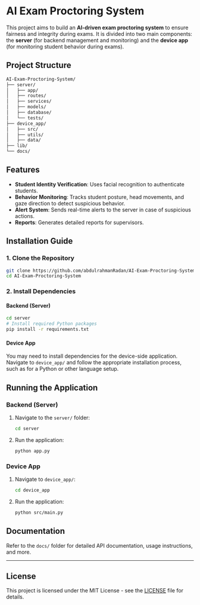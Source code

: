 # AI Exam Proctoring System

This project aims to build an **AI-driven exam proctoring system** to ensure fairness and integrity during exams. It is divided into two main components: the **server** (for backend management and monitoring) and the **device app** (for monitoring student behavior during exams).

## Project Structure
```bash
AI-Exam-Proctoring-System/
├── server/
│   ├── app/
│   ├── routes/
│   ├── services/
│   ├── models/
│   ├── database/
│   └── tests/
├── device_app/
│   ├── src/
│   ├── utils/
│   ├── data/
├── lib/
└── docs/
```

## Features
- **Student Identity Verification**: Uses facial recognition to authenticate students.
- **Behavior Monitoring**: Tracks student posture, head movements, and gaze direction to detect suspicious behavior.
- **Alert System**: Sends real-time alerts to the server in case of suspicious actions.
- **Reports**: Generates detailed reports for supervisors.

## Installation Guide

### 1. Clone the Repository
```bash
git clone https://github.com/abdulrahmanRadan/AI-Exam-Proctoring-System.git
cd AI-Exam-Proctoring-System
```

### 2. Install Dependencies

#### Backend (Server)
```bash
cd server
# Install required Python packages
pip install -r requirements.txt
```

#### Device App
You may need to install dependencies for the device-side application. Navigate to `device_app/` and follow the appropriate installation process, such as for a Python or other language setup.

## Running the Application

### Backend (Server)
1. Navigate to the `server/` folder:
   ```bash
   cd server
   ```
2. Run the application:
   ```bash
   python app.py
   ```

### Device App
1. Navigate to `device_app/`:
   ```bash
   cd device_app
   ```
2. Run the application:
   ```bash
   python src/main.py
   ```

## Documentation
Refer to the `docs/` folder for detailed API documentation, usage instructions, and more.

---

## License
This project is licensed under the MIT License - see the [LICENSE](LICENSE) file for details.